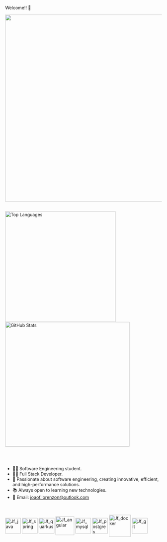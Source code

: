  Welcome!! 👋<br>

<img src="https://user-images.githubusercontent.com/74038190/225813708-98b745f2-7d22-48cf-9150-083f1b00d6c9.gif" width="600">
<br><br>

<p >
  <img src="https://github-readme-stats.vercel.app/api/top-langs/?username=JoaoFelipe76&layout=compact" width="355" alt="Top Languages">
  <img src="https://github-readme-stats.vercel.app/api?username=JoaoFelipe&show_icons=true&theme=radical" width="400" alt="GitHub Stats">
</p>


<br>
<br>

- 🧑‍💻 Software Engineering student.
- 🧑‍💻 Full Stack Developer.
- 🧠 Passionate about software engineering, creating innovative, efficient, and high-performance solutions.
- 📚 Always open to learning new technologies.
- 🤝 Email: joaof.lorenzon@outlook.com
  
<br>

<div style="display: inline_block"><br>

 <img align="center" alt="Jf_java" height="50" width="50" src="https://cdn.jsdelivr.net/gh/devicons/devicon@latest/icons/java/java-original.svg" /> 
 <img align="center" alt="Jf_spring" height="50" width="50" src="https://cdn.jsdelivr.net/gh/devicons/devicon@latest/icons/spring/spring-original.svg" /> 
 <img align="center" alt="Jf_quarkus" height="50" width="50" src="https://cdn.jsdelivr.net/gh/devicons/devicon@latest/icons/quarkus/quarkus-original.svg" /> 
 <img align="center" alt="Jf_angular" height="60" width="60" src="https://cdn.jsdelivr.net/gh/devicons/devicon@latest/icons/angular/angular-original.svg" /> 
 <img align="center" alt="Jf_mysql" height="50" width="50" src="https://cdn.jsdelivr.net/gh/devicons/devicon@latest/icons/mysql/mysql-original.svg" /> 
 <img align="center" alt="Jf_postgres" height="50" width="50" src="https://cdn.jsdelivr.net/gh/devicons/devicon@latest/icons/postgresql/postgresql-original.svg" /> 
 <img align="center" alt="Jf_docker" height="70" width="70" src="https://cdn.jsdelivr.net/gh/devicons/devicon@latest/icons/docker/docker-original.svg" />
 <img align="center" alt="Jf_git" height="50" width="50" src="https://cdn.jsdelivr.net/gh/devicons/devicon@latest/icons/git/git-original.svg" />

</div>

##
